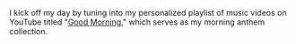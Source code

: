 I kick off my day by tuning into my personalized playlist of music videos on YouTube titled "[Good Morning](https://www.youtube.com/playlist?list=PLhiADRAs3DOKpFSed7ZCkLA3oYwNWXFQN)," which serves as my morning anthem collection.